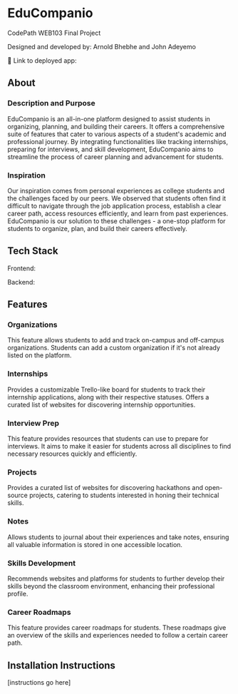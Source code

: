# EduCompanio

CodePath WEB103 Final Project

Designed and developed by: Arnold Bhebhe and John Adeyemo

🔗 Link to deployed app:

## About

### Description and Purpose

EduCompanio is an all-in-one platform designed to assist students in organizing, planning, and building their careers. It offers a comprehensive suite of features that cater to various aspects of a student's academic and professional journey. By integrating functionalities like tracking internships, preparing for interviews, and skill development, EduCompanio aims to streamline the process of career planning and advancement for students.

### Inspiration

Our inspiration comes from personal experiences as college students and the challenges faced by our peers. We observed that students often find it difficult to navigate through the job application process, establish a clear career path, access resources efficiently, and learn from past experiences. EduCompanio is our solution to these challenges - a one-stop platform for students to organize, plan, and build their careers effectively.

## Tech Stack

Frontend:

Backend:

## Features

### Organizations

This feature allows students to add and track on-campus and off-campus organizations. Students can add a custom organization if it's not already listed on the platform.

### Internships

Provides a customizable Trello-like board for students to track their internship applications, along with their respective statuses. Offers a curated list of websites for discovering internship opportunities.

### Interview Prep

This feature provides resources that students can use to prepare for interviews. It aims to make it easier for students across all disciplines to find necessary resources quickly and efficiently.

### Projects

Provides a curated list of websites for discovering hackathons and open-source projects, catering to students interested in honing their technical skills.

### Notes

Allows students to journal about their experiences and take notes, ensuring all valuable information is stored in one accessible location.

### Skills Development

Recommends websites and platforms for students to further develop their skills beyond the classroom environment, enhancing their professional profile.

### Career Roadmaps

This feature provides career roadmaps for students. These roadmaps give an overview of the skills and experiences needed to follow a certain career path.

## Installation Instructions

[instructions go here]
